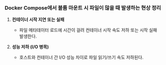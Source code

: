 
### Docker Compose에서 볼륨 마운트 시 파일이 많을 때 발생하는 현상 정리

1. **컨테이너 시작 지연 또는 실패**  
   - 파일 메타데이터 로드에 시간이 걸려 컨테이너 시작 속도 저하 또는 시작 실패 발생한다.

2. **성능 저하 (I/O 병목)**  
   - 호스트와 컨테이너 간 I/O 성능 차이로 파일 읽기/쓰기 속도 저하된다.
   
   
